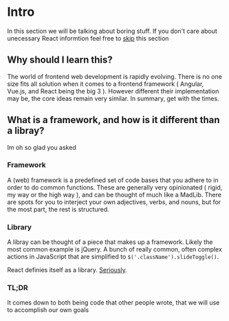 # Intro
In this section we will be talking about boring stuff. If you don't care about unecessary React informtion feel free to [skip]() this section


## Why should I learn this? 
The world of frontend web development is rapidly evolving. There is no one size fits all solution when it comes to a frontend framework ( Angular, Vue.js, and React being the big 3 ). However different their implementation may be, the core ideas remain very similar. In summary, get with the times.

## What is a framework, and how is it different than a libray?
Im oh so glad you asked

### Framework
A (web) framework is a predefined set of code bases that you adhere to in order to do common functions. These are generally very opinionated ( rigid, my way or the high way ), and can be thought of much like a MadLib. There are spots for you to interject your own adjectives, verbs, and nouns, but for the most part, the rest is structured.

### Library
A libray can be thought of a piece that makes up a framework. Likely the most common example is jQuery. A bunch of really common, often complex actions in JavaScript that are simplified to `$('.className').slideToggle()`. 

React definies itself as a library. [Seriously](https://reactjs.org/). 

### TL;DR
It comes down to both being code that other people wrote, that we will use to accomplish our own goals
